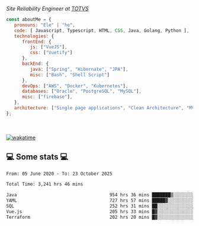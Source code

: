 <p><em>Site Reliability Engineer at <a href="https://www.totvs.com/">TOTVS</a></br>
</em></p>


```javascript
const aboutMe = {
   pronouns: "Ele" | "he",
   code: [ Javascript, Typescript, HTML, CSS, Java, Golang, Python ],
   technologies: {
      frontEnd: {
         js: ["VueJS"],
         css: ["Vuetify"]
      },
      backEnd: {
         java: ["Spring", "Hibernate", "JPA"],
         misc: ["Bash", "Shell Script"]
      },
      devOps: ["AWS", "Docker", "Kubernetes"],
      databases: ["Oracle", "PostgreSQL", "MySQL"],
      misc: ["firebase"],
   },
   architecture: ["Single page applications", "Clean Architecture", "MVC", "Microservices"],
};
```
</br></br>
[![wakatime](https://wakatime.com/badge/user/a3a8ed06-d304-4d6b-bc86-4adc418cdea7.svg)](https://wakatime.com/@a3a8ed06-d304-4d6b-bc86-4adc418cdea7)
<h2>💻 Some stats 💻</h2>

<!--START_SECTION:waka-->

```txt
From: 05 June 2020 - To: 23 October 2025

Total Time: 3,241 hrs 46 mins

Java                                   954 hrs 36 mins ███████▒░░░░░░░░░░░░░░░░░   29.45 %
YAML                                   727 hrs 57 mins █████▓░░░░░░░░░░░░░░░░░░░   22.46 %
SQL                                    252 hrs 31 mins ██░░░░░░░░░░░░░░░░░░░░░░░   07.79 %
Vue.js                                 205 hrs 33 mins █▓░░░░░░░░░░░░░░░░░░░░░░░   06.34 %
Terraform                              202 hrs 20 mins █▓░░░░░░░░░░░░░░░░░░░░░░░   06.24 %
```

<!--END_SECTION:waka-->
